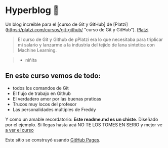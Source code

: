# Hyperblog 💚
Un blog increible para el [curso de Git y GitHub] de [Platzi]
(https://platzi.com/cursos/git-github/ "curso de Git y GitHub"). [Platzi](http://platzi.com/ "Platzi")

> El curso de Git y Github de pPlatzi era lo que necesitaba para triplicar mi salario y lanzarme a la industria del tejido de lana sintetica con Machine Learning.

> - niñita

## En este curso vemos de todo: 
* todos los comandos de Git
* El flujo de trabajo en Github
* El verdadero amor por las buenas praticas
* Trucos muy locos del profesor
* Las personalidades múltiples de Freddy

Y como un amable recordatorio: **Este readme.md es un chiste**. Diseñado por el ejemplo. Si llegas hasta acá NO TE LOS TOMES EN SERIO y mejor ve [a ver el curso](https://platzi.com/cursos/git-github/ "a ver el curso")

Este sitio se construyó usando [GitHub Pages](https://pages.github.com/).

